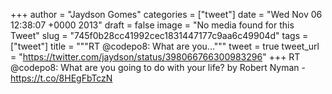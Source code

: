 
+++
author = "Jaydson Gomes"
categories = ["tweet"]
date = "Wed Nov 06 12:38:07 +0000 2013"
draft = false
image = "No media found for this Tweet"
slug = "745f0b28cc41992cec1831447177c9aa6c49904d"
tags = ["tweet"]
title = """RT @codepo8: What are you..."""
tweet = true
tweet_url = "https://twitter.com/jaydson/status/398066766300983296"
+++
RT @codepo8: What are you going to do with your life? by Robert Nyman - https://t.co/8HEgFbTczN
